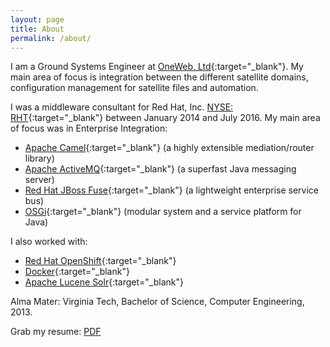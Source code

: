 ```yaml
---
layout: page
title: About
permalink: /about/
---
```


I am a Ground Systems Engineer at [OneWeb, Ltd](http://www.oneweb.net){:target="_blank"}. My main area of focus is integration between the different satellite domains, configuration management for satellite files and automation.

I was a middleware consultant for Red Hat, Inc. [NYSE: RHT](https://www.google.com/finance?cid=663462){:target="_blank"} between January 2014 and July 2016. My main area of focus was in Enterprise Integration:

* [Apache Camel][1]{:target="_blank"} (a highly extensible mediation/router library)
* [Apache ActiveMQ][2]{:target="_blank"} (a superfast Java messaging server)
* [Red Hat JBoss Fuse][3]{:target="_blank"} (a lightweight enterprise service bus)
* [OSGi][7]{:target="_blank"} (modular system and a service platform for Java)

I also worked with:

* [Red Hat OpenShift][4]{:target="_blank"}
* [Docker][5]{:target="_blank"}
* [Apache Lucene Solr][6]{:target="_blank"}

Alma Mater: Virginia Tech, Bachelor of Science, Computer Engineering, 2013.

Grab my resume: [PDF](/downloads/Resume.pdf)

[1]: http://camel.apache.org/ "Apache Camel"
[2]: http://activemq.apache.org/ "Apache ActiveMQ"
[3]: http://www.redhat.com/en/technologies/jboss-middleware/fuse "Red Hat JBoss Fuse"
[4]: https://www.openshift.com/ "OpenShift"
[5]: https://www.docker.com/ "Docker"
[6]: http://lucene.apache.org/solr/ "Apache Lucene Solr"
[7]: https://www.osgi.org/ "OSGi"

